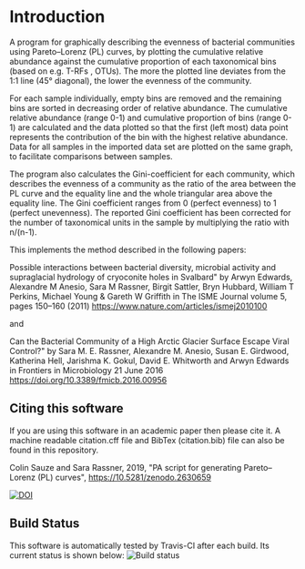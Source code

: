 # Introduction

A program for graphically describing the evenness of bacterial communities using
 Pareto–Lorenz (PL) curves, by plotting the cumulative relative abundance 
against the cumulative proportion of each taxonomical bins (based on e.g. T-RFs
, OTUs). The more the plotted line deviates from the 1:1 line (45° diagonal), 
the lower the evenness of the community.

For each sample individually, empty bins are removed and the remaining bins are
 sorted in decreasing order of relative abundance. The cumulative relative 
abundance (range 0-1) and cumulative proportion of bins (range 0-1) are 
calculated and the data plotted so that the first (left most) data point 
represents the contribution of the bin with the highest relative abundance. 
Data for all samples in the imported data set are plotted on the same graph, 
to facilitate comparisons between samples. 

The program also calculates the Gini-coefficient for each community, which 
describes the evenness of a community as the ratio of the area between the PL 
curve and the equality line and the whole triangular area above the equality 
line. The Gini coefficient ranges from 0 (perfect evenness) to 1 (perfect 
unevenness). The reported Gini coefficient has been corrected for the number 
of taxonomical units in the sample by multiplying the ratio with n/(n-1).

This implements the method described in the following papers:


Possible interactions between bacterial diversity, microbial activity and 
supraglacial hydrology of cryoconite holes in Svalbard" by Arwyn Edwards, 
Alexandre M Anesio, Sara M Rassner, Birgit Sattler, Bryn Hubbard, William T 
Perkins, Michael Young & Gareth W Griffith in The ISME Journal volume 5, 
pages 150–160 (2011)
https://www.nature.com/articles/ismej2010100

and

Can the Bacterial Community of a 
High Arctic Glacier Surface Escape Viral Control?" by Sara M. E. Rassner, 
Alexandre M. Anesio, Susan E. Girdwood, Katherina Hell, Jarishma K. Gokul, 
David E. Whitworth and Arwyn Edwards in Frontiers in Microbiology 21 June 2016
https://doi.org/10.3389/fmicb.2016.00956

## Citing this software

If you are using this software in an academic paper then please cite it. A machine readable citation.cff file and BibTex (citation.bib) file can also be found in this repository.

Colin Sauze and Sara Rassner, 2019, "PA script for generating Pareto–Lorenz (PL) curves", https://10.5281/zenodo.2630659  

[![DOI](https://zenodo.org/badge/177189416.svg)](https://zenodo.org/badge/latestdoi/177189416)


## Build Status

This software is automatically tested by Travis-CI after each build. Its current status is shown below:
![Build status](https://travis-ci.org/colinsauze/pl_curves.svg?branch=master)
